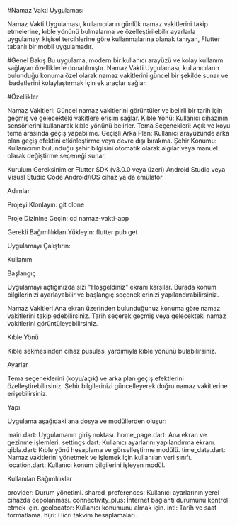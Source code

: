 #Namaz Vakti Uygulaması

Namaz Vakti Uygulaması, kullanıcıların günlük namaz vakitlerini takip etmelerine, kıble yönünü bulmalarına ve özelleştirilebilir ayarlarla uygulamayı kişisel tercihlerine göre kullanmalarına olanak tanıyan, Flutter tabanlı bir mobil uygulamadır.

#Genel Bakış
Bu uygulama, modern bir kullanıcı arayüzü ve kolay kullanım sağlayan özelliklerle donatılmıştır. Namaz Vakti Uygulaması, kullanıcıların bulunduğu konuma özel olarak namaz vakitlerini güncel bir şekilde sunar ve ibadetlerini kolaylaştırmak için ek araçlar sağlar.

#Özellikler

Namaz Vakitleri: Güncel namaz vakitlerini görüntüler ve belirli bir tarih için geçmiş ve gelecekteki vakitlere erişim sağlar.
Kıble Yönü: Kullanıcı cihazının sensörlerini kullanarak kıble yönünü belirler.
Tema Seçenekleri: Açık ve koyu tema arasında geçiş yapabilme.
Geçişli Arka Plan: Kullanıcı arayüzünde arka plan geçiş efektini etkinleştirme veya devre dışı bırakma.
Şehir Konumu: Kullanıcının bulunduğu şehir bilgisini otomatik olarak algılar veya manuel olarak değiştirme seçeneği sunar.


Kurulum
Gereksinimler
Flutter SDK (v3.0.0 veya üzeri)
Android Studio veya Visual Studio Code
Android/iOS cihaz ya da emülatör

Adımlar

Projeyi Klonlayın:
git clone <repository-link>

Proje Dizinine Geçin:
cd namaz-vakti-app

Gerekli Bağımlılıkları Yükleyin:
flutter pub get

Uygulamayı Çalıştırın:

Kullanım

Başlangıç

Uygulamayı açtığınızda sizi "Hoşgeldiniz" ekranı karşılar. Burada konum bilgilerinizi ayarlayabilir ve başlangıç seçeneklerinizi yapılandırabilirsiniz.

Namaz Vakitleri
Ana ekran üzerinden bulunduğunuz konuma göre namaz vakitlerini takip edebilirsiniz.
Tarih seçerek geçmiş veya gelecekteki namaz vakitlerini görüntüleyebilirsiniz.

Kıble Yönü

Kıble sekmesinden cihaz pusulası yardımıyla kıble yönünü bulabilirsiniz.

Ayarlar

Tema seçeneklerini (koyu/açık) ve arka plan geçiş efektlerini özelleştirebilirsiniz.
Şehir bilgilerinizi güncelleyerek doğru namaz vakitlerine erişebilirsiniz.

Yapı

Uygulama aşağıdaki ana dosya ve modüllerden oluşur:

main.dart: Uygulamanın giriş noktası.
home_page.dart: Ana ekran ve gezinme işlemleri.
settings.dart: Kullanıcı ayarlarını yapılandırma ekranı.
qibla.dart: Kıble yönü hesaplama ve görselleştirme modülü.
time_data.dart: Namaz vakitlerini yönetmek ve işlemek için kullanılan veri sınıfı.
location.dart: Kullanıcı konum bilgilerini işleyen modül.


Kullanılan Bağımlılıklar

provider: Durum yönetimi.
shared_preferences: Kullanıcı ayarlarının yerel cihazda depolanması.
connectivity_plus: İnternet bağlantı durumunu kontrol etmek için.
geolocator: Kullanıcı konumunu almak için.
intl: Tarih ve saat formatlama.
hijri: Hicri takvim hesaplamaları.
